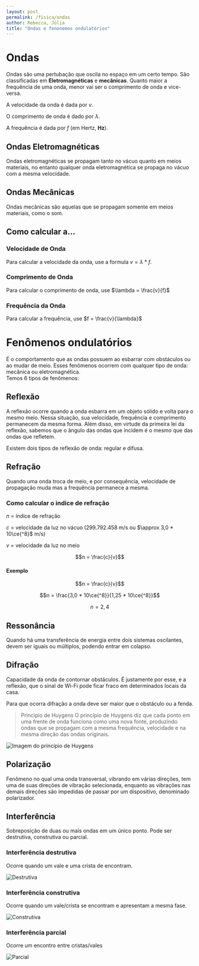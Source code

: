 ```yaml
---
layout: post
permalink: /fisica/ondas
author: Rebecca, Júlia
title: "Ondas e fenonemos ondulatórios"
---
```


# Ondas
Ondas são uma pertubação que oscila no espaço em um certo tempo. São classificadas em **Eletromagnéticas** e **mecânicas**.
Quanto maior a frequência de uma onda, menor vai ser o comprimento de onda e vice-versa.

A velocidade da onda é dada por $v$.

O comprimento de onda é dado por $\lambda$.

A frequência é dada por $f$ (em Hertz, **Hz**).

## Ondas Eletromagnéticas
Ondas eletromagnéticas se propagam tanto no vácuo quanto em meios materiais, no entanto qualquer onda eletromagnética se propaga no vácuo com a mesma velocidade. 

## Ondas Mecânicas
Ondas mecânicas são aquelas que se propagam somente em meios materiais, como o som.

## Como calcular a...
### Velocidade de Onda
Para calcular a velocidade da onda, use a formula $v = \lambda * f$.

### Comprimento de Onda
Para calcular o comprimento de onda, use $\lambda = \frac{v}{f}$

### Frequência da Onda
Para calcular a frequência, use $f = \frac{v}{\lambda}$

# Fenômenos ondulatórios
É o comportamento que as ondas possuem ao esbarrar com obstáculos ou ao mudar de meio. Esses fenômenos ocorrem com qualquer tipo de onda: mecânica ou eletromagnética.  
Temos 6 tipos de fenômenos:

## Reflexão
A reflexão ocorre quando a onda esbarra em um objeto sólido e volta para o mesmo meio. Nessa situação, sua velocidade, frequência e comprimento permanecem da mesma forma. Além disso, em virtude da primeira lei da reflexão, sabemos que o ângulo das ondas que incidem é o mesmo que das ondas que refletem.

Existem dois tipos de reflexão de onda: regular e difusa.

## Refração
Quando uma onda troca de meio, e por consequência, velocidade de propagação muda mas a frequência permanece a mesma. 

### Como calcular o indice de refração
$n$ = índice de refração

$c$ = velocidade da luz no vácuo (299.792.458 m/s ou $\approx 3,0 * 10\ce{^8}$ m/s)

$v$ = velocidade da luz no meio

$$n = \frac{c}{v}$$

#### Exemplo

$$n = \frac{c}{v}$$

$$n = \frac{3,0 * 10\ce{^8}}{1,25 * 10\ce{^8}}$$

$$n = 2,4$$

## Ressonância
Quando há uma transferência de energia entre dois sistemas oscilantes, devem ser iguais ou múltiplos, podendo entrar em colapso.

## Difração
Capacidade da onda de contornar obstáculos. É justamente por esse, e a reflexão, que o sinal de Wi-Fi pode ficar fraco em determinados locais da casa.

Para que ocorra difração a onda deve ser maior que o obstáculo ou a fenda. 

> Principio de Huygens
> O princípio de Huygens diz que cada ponto em uma frente de onda funciona como uma nova fonte, produzindo ondas que se propagam com a mesma frequência, velocidade e na mesma direção das ondas originais.

![Imagem do princípio de Huygens](https://cdn.discordapp.com/attachments/852868718487666700/971547786942238790/unknown.png)

## Polarização
Fenômeno no qual uma onda transversal, vibrando em várias direções, tem uma de suas direções de vibração selecionada, enquanto as vibrações nas demais direções são impedidas de passar por um dispositivo, denominado polarizador.

## Interferência
Sobreposição de duas ou mais ondas em um único ponto. Pode ser destrutiva, construtiva ou parcial.

### Interferência destrutiva
Ocorre quando um vale e uma crista de encontram.

![Destrutiva](https://cdn.discordapp.com/attachments/852868718487666700/971549325706543194/unknown.png)

### Interferência construtiva
Ocorre quando um vale/crista se encontram e apresentam a mesma fase.

![Construtiva](https://cdn.discordapp.com/attachments/852868718487666700/971550034443255888/unknown.png)

### Interferência parcial
Ocorre um encontro entre cristas/vales

![Parcial](https://cdn.discordapp.com/attachments/852868718487666700/971550935111311361/unknown.png)
